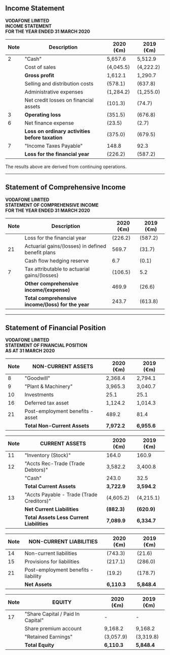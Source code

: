 ## Income Statement

**VODAFONE LIMITED**  
**INCOME STATEMENT**  
**FOR THE YEAR ENDED 31 MARCH 2020**  

| Note | Description                                    | 2020 (€m) | 2019 (€m) |
|------|-----------------------------------------------|-----------|-----------|
| 2    | "Cash"                                       | 5,657.6   | 5,512.9   |
|      | Cost of sales                                | (4,045.5) | (4,222.2) |
|      | **Gross profit**                             | 1,612.1   | 1,290.7   |
|      | Selling and distribution costs               | (578.1)   | (637.8)   |
|      | Administrative expenses                      | (1,284.2) | (1,255.0) |
|      | Net credit losses on financial assets       | (101.3)   | (74.7)    |
| 3    | **Operating loss**                           | (351.5)   | (676.8)   |
| 6    | Net finance expense                         | (23.5)    | (2.7)     |
|      | **Loss on ordinary activities before taxation** | (375.0) | (679.5) |
| 7    | "Income Taxes Payable"                      | 148.8     | 92.3      |
|      | **Loss for the financial year**             | (226.2)   | (587.2)   |

The results above are derived from continuing operations.  

---

## Statement of Comprehensive Income  

**VODAFONE LIMITED**  
**STATEMENT OF COMPREHENSIVE INCOME**  
**FOR THE YEAR ENDED 31 MARCH 2020**  

| Note | Description                                             | 2020 (€m) | 2019 (€m) |
|------|--------------------------------------------------------|-----------|-----------|
|      | Loss for the financial year                           | (226.2)   | (587.2)   |
| 21   | Actuarial gains/(losses) in defined benefit plans      | 569.7     | (31.7)    |
|      | Cash flow hedging reserve                             | 6.7       | (0.1)     |
| 7    | Tax attributable to actuarial gains/(losses)         | (106.5)   | 5.2       |
|      | **Other comprehensive income/(expense)**              | 469.9     | (26.6)    |
|      | **Total comprehensive income/(loss) for the year**    | 243.7     | (613.8)   |

---

## Statement of Financial Position  

**VODAFONE LIMITED**  
**STATEMENT OF FINANCIAL POSITION**  
**AS AT 31 MARCH 2020**  

| Note | **NON-CURRENT ASSETS**               | 2020 (€m) | 2019 (€m) |
|------|--------------------------------------|-----------|-----------|
| 8    | "Goodwill"                          | 2,368.4   | 2,794.1   |
| 9    | "Plant & Machinery"                 | 3,965.3   | 3,040.7   |
| 10   | Investments                         | 25.1      | 25.1      |
| 16   | Deferred tax asset                  | 1,124.2   | 1,014.3   |
| 21   | Post-employment benefits - asset    | 489.2     | 81.4      |
|      | **Total Non-Current Assets**        | **7,972.2** | **6,955.6** |

| Note | **CURRENT ASSETS**                  | 2020 (€m) | 2019 (€m) |
|------|--------------------------------------|-----------|-----------|
| 11   | "Inventory (Stock)"                 | 164.0     | 160.9     |
| 12   | "Accts Rec-Trade (Trade Debtors)"   | 3,582.2   | 3,400.8   |
|      | "Cash"                              | 243.0     | 32.5      |
|      | **Total Current Assets**            | **3,722.9** | **3,594.2** |
| 13   | "Accts Payable - Trade (Trade Creditors)" | (4,605.2) | (4,215.1) |
|      | **Net Current Liabilities**         | **(882.3)** | **(620.9)** |
|      | **Total Assets Less Current Liabilities** | **7,089.9** | **6,334.7** |

| Note | **NON-CURRENT LIABILITIES**         | 2020 (€m) | 2019 (€m) |
|------|--------------------------------------|-----------|-----------|
| 14   | Non-current liabilities             | (743.3)   | (21.6)    |
| 15   | Provisions for liabilities          | (217.1)   | (286.0)   |
| 21   | Post-employment benefits - liability | (19.2)    | (178.7)   |
|      | **Net Assets**                      | **6,110.3** | **5,848.4** |

| Note | **EQUITY**                          | 2020 (€m) | 2019 (€m) |
|------|--------------------------------------|-----------|-----------|
| 17   | "Share Capital / Paid In Capital"   | -         | -         |
|      | Share premium account               | 9,168.2   | 9,168.2   |
|      | "Retained Earnings"                 | (3,057.9) | (3,319.8) |
|      | **Total Equity**                    | **6,110.3** | **5,848.4** |



